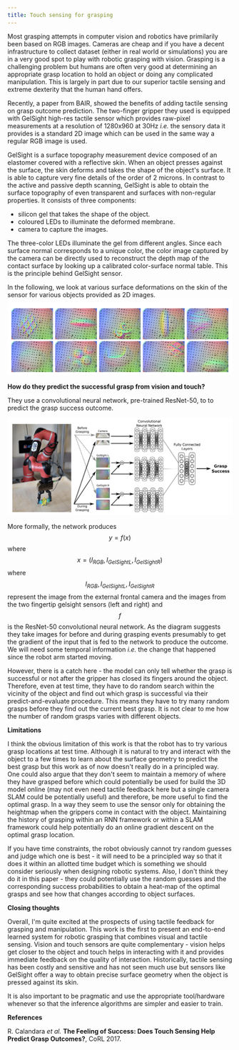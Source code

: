 ```yaml
---
title: Touch sensing for grasping
---
```


Most grasping attempts in computer vision and robotics have primilarily been based on RGB images. Cameras are cheap and if you have a decent infrastructure to collect dataset (either in real world or simulations) you are in a very good spot to play with robotic grasping with vision. Grasping is a challenging problem but humans are often very good at determining an appropriate grasp location to hold an object or doing any complicated manipulation. This is largely in part due to our superior tactile sensing and extreme dexterity that the human hand offers.

Recently, a paper from BAIR, showed the benefits of adding tactile sensing on grasp outcome prediction. The two-finger gripper they used is equipped with GelSight high-res tactile sensor which provides raw-pixel measurements at a resolution of 1280x960 at 30Hz _i.e._ the sensory data it provides is a standard 2D image which can be used in the same way a regular RGB image is used.

GelSight is a surface topography measurement device composed of an elastomer covered with a reflective skin. When an object presses against the surface, the skin deforms and takes the shape of the object's surface. It is able to capture very fine details of the order of 2 microns. In contrast to the active and passive depth scanning, GelSight is able to obtain the surface topography of even transparent and surfaces with non-regular properties. It consists of three components: 

- silicon gel that takes the shape of the object.
- coloured LEDs to illuminate the deformed membrane.
- camera to capture the images.

The three-color LEDs illuminate the gel from different angles. Since each surface normal corresponds to a unique color, the color image captured by the camera can be directly used to reconstruct the depth map of the contact surface by looking up a calibrated color-surface normal table. This is the principle behind GelSight sensor.

In the following, we look at various surface deformations on the skin of the sensor for various objects provided as 2D images.
![Alt Text](/images/touch-grasping-blog/GelSightImages.png) 

**How do they predict the successful grasp from vision and touch?**

They use a convolutional neural network, pre-trained ResNet-50, to to predict the grasp success outcome. 

![Alt Text](/images/touch-grasping-blog/GraspingArch.png) 

More formally, the network produces $$y = f(x)$$ where $$x = (I_{RGB}, I_{GelSightL}, I_{GelSightR})$$ where $$I_{RGB}, I_{GelSightL}, I_{GelSightR}$$ represent the image from the external frontal camera and the images from the two fingertip gelsight sensors (left and right) and $$f$$ is the ResNet-50 convolutional neural network. As the diagram suggests they take images for before and during grasping events presumably to get the gradient of the input that is fed to the network to produce the outcome. We will need some temporal information _i.e._ the change that happened since the robot arm started moving. 

However, there is a catch here - the model can only tell whether the grasp is successful or not after the gripper has closed its fingers around the object. Therefore, even at test time, they have to do random search within the vicinity of the object and find out which grasp is successful via their predict-and-evaluate procedure. This means they have to try many random grasps before they find out the current best grasp. It is not clear to me how the number of random grasps varies with different objects. 

**Limitations**

I think the obvious limitation of this work is that the robot has to try various grasp locations at test time. Although it is natural to try and interact with the object to a few times to learn about the surface geometry to predict the best grasp but this work as of now doesn't really do in a principled way. One could also argue that they don't seem to maintain a memory of where they have grasped before which could potentially be used for build the 3D model online (may not even need tactile feedback here but a single camera SLAM could be potentially useful) and therefore, be more useful to find the optimal grasp. In a way they seem to use the sensor only for obtaining the heightmap when the grippers come in contact with the object. Maintaining the history of grasping within an RNN framework or within a SLAM framework could help potentially do an online gradient descent on the optimal grasp location. 

If you have time constraints, the robot obviously cannot try random guesses and judge which one is best - it will need to be a principled way so that it does it within an allotted time budget which is something we should consider seriously when designing robotic systems. Also, I don't think they do it in this paper - they could potentially use the random guesses and the corresponding success probabilities to obtain a heat-map of the optimal grasps and see how that changes according to object surfaces.

**Closing thoughts**

Overall, I'm quite excited at the prospects of using tactile feedback for grasping and manipulation. This work is the first to present an end-to-end learned system for robotic grasping that combines visual and tactile sensing. Vision and touch sensors are quite complementary - vision helps get closer to the object and touch helps in interacting with it and provides immediate feedback on the quality of interaction. Historically, tactile sensing has been costly and sensitive and has not seen much use but sensors like GelSight offer a way to obtain precise surface geometry when the object is pressed against its skin. 

It is also important to be pragmatic and use the appropriate tool/hardware whenever so that the inference algorithms are simpler and easier to train. 


**References**

R. Calandara _et al._ **The Feeling of Success:
Does Touch Sensing Help Predict Grasp Outcomes?**, CoRL 2017.